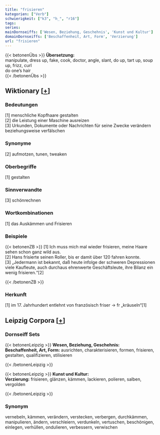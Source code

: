 ```yaml
---
title: "frisieren"
kategorien: ["Verb"]
schwierigkeit: ["k3", "h_", "r16"]
tags:
series:
mainDornseiffs: ['Wesen, Beziehung, Geschehnis', 'Kunst und Kultur']
domainDornseiffs: ['Beschaffenheit, Art, Form', 'Verzierung']
url: "frisieren"
---
```


{{< betonenÜbs >}}
**Übersetzung:**  
manipulate, dress up, fake, cook, doctor, angle, slant, do up, tart up, soup up, frizz, curl  
do one’s hair  
{{< /betonenÜbs >}}

## Wiktionary [[+](https://de.wiktionary.org/wiki/frisieren)]

### Bedeutungen
[1] menschliche Kopfhaare gestalten  
[2] die Leistung einer Maschine ausreizen  
[3] Urkunden, Dokumente oder Nachrichten für seine Zwecke verändern beziehungsweise verfälschen  

### Synonyme
[2] aufmotzen, tunen, tweaken  

### Oberbegriffe
[1] gestalten  

### Sinnverwandte
[3] schönrechnen  

### Wortkombinationen
[1] das Auskämmen und Frisieren  

### Beispiele
{{< betonenZB >}}
[1] Ich muss mich mal wieder frisieren, meine Haare sehen schon ganz wild aus.  
[2] Hans frisierte seinen Roller, bis er damit über 120 fahren konnte.  
[3] „Jedermann ist bekannt, daß heute infolge der schweren Depressionen viele Kaufleute, auch durchaus ehrenwerte Geschäftsleute, ihre Bilanz ein wenig frisieren.“[2]  

{{< /betonenZB >}}
### Herkunft
[1] im 17. Jahrhundert entlehnt von französisch friser → fr „kräuseln“[1]  


## Leipzig Corpora [[+](https://corpora.uni-leipzig.de/en/res?word=frisieren&corpusId=deu_newscrawl-public_2018)]

### Dornseiff Sets
{{< betonenLeipzig >}}
**Wesen, Beziehung, Geschehnis:**  
**Beschaffenheit, Art, Form:** ausrichten, charakterisieren, formen, frisieren, gestalten, qualifizieren, stilisieren  

{{< /betonenLeipzig >}}


{{< betonenLeipzig >}}
**Kunst und Kultur:**  
**Verzierung:** frisieren, glänzen, kämmen, lackieren, polieren, salben, vergolden  

{{< /betonenLeipzig >}}

### Synonym
vernebeln, kämmen, verändern, verstecken, verbergen, durchkämmen, manipulieren, ändern, verschleiern, verdunkeln, vertuschen, beschönigen, einlegen, verhüllen, ondulieren, verbessern, verwischen

